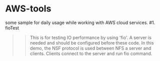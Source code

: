 # AWS-tools
some sample for daily usage while working with AWS cloud services.
#1. fioTest
>>This is for testing IO performance by using 'fio'. A server is needed and should be configured before these code. In this demo, the NSF protocol is used between NFS a server and clients. Clients connect to the server and run fio command. 
